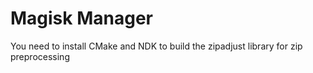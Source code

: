 # Magisk Manager
You need to install CMake and NDK to build the zipadjust library for zip preprocessing

